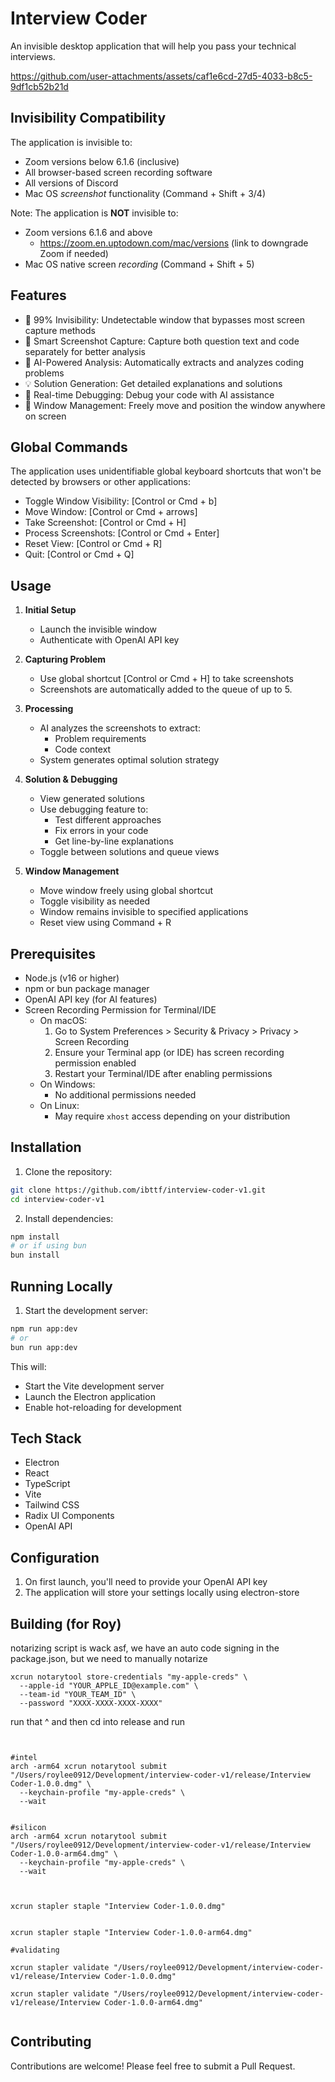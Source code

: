 # Interview Coder

An invisible desktop application that will help you pass your technical interviews.

https://github.com/user-attachments/assets/caf1e6cd-27d5-4033-b8c5-9df1cb52b21d

## Invisibility Compatibility

The application is invisible to:

- Zoom versions below 6.1.6 (inclusive)
- All browser-based screen recording software
- All versions of Discord
- Mac OS _screenshot_ functionality (Command + Shift + 3/4)

Note: The application is **NOT** invisible to:

- Zoom versions 6.1.6 and above
  - https://zoom.en.uptodown.com/mac/versions (link to downgrade Zoom if needed)
- Mac OS native screen _recording_ (Command + Shift + 5)

## Features

- 🎯 99% Invisibility: Undetectable window that bypasses most screen capture methods
- 📸 Smart Screenshot Capture: Capture both question text and code separately for better analysis
- 🤖 AI-Powered Analysis: Automatically extracts and analyzes coding problems
- 💡 Solution Generation: Get detailed explanations and solutions
- 🔧 Real-time Debugging: Debug your code with AI assistance
- 🎨 Window Management: Freely move and position the window anywhere on screen

## Global Commands

The application uses unidentifiable global keyboard shortcuts that won't be detected by browsers or other applications:

- Toggle Window Visibility: [Control or Cmd + b]
- Move Window: [Control or Cmd + arrows]
- Take Screenshot: [Control or Cmd + H]
- Process Screenshots: [Control or Cmd + Enter]
- Reset View: [Control or Cmd + R]
- Quit: [Control or Cmd + Q]

## Usage

1. **Initial Setup**

   - Launch the invisible window
   - Authenticate with OpenAI API key

2. **Capturing Problem**

   - Use global shortcut [Control or Cmd + H] to take screenshots
   - Screenshots are automatically added to the queue of up to 5.

3. **Processing**

   - AI analyzes the screenshots to extract:
     - Problem requirements
     - Code context
   - System generates optimal solution strategy

4. **Solution & Debugging**

   - View generated solutions
   - Use debugging feature to:
     - Test different approaches
     - Fix errors in your code
     - Get line-by-line explanations
   - Toggle between solutions and queue views

5. **Window Management**
   - Move window freely using global shortcut
   - Toggle visibility as needed
   - Window remains invisible to specified applications
   - Reset view using Command + R

## Prerequisites

- Node.js (v16 or higher)
- npm or bun package manager
- OpenAI API key (for AI features)
- Screen Recording Permission for Terminal/IDE
  - On macOS:
    1. Go to System Preferences > Security & Privacy > Privacy > Screen Recording
    2. Ensure your Terminal app (or IDE) has screen recording permission enabled
    3. Restart your Terminal/IDE after enabling permissions
  - On Windows:
    - No additional permissions needed
  - On Linux:
    - May require `xhost` access depending on your distribution

## Installation

1. Clone the repository:

```bash
git clone https://github.com/ibttf/interview-coder-v1.git
cd interview-coder-v1
```

2. Install dependencies:

```bash
npm install
# or if using bun
bun install
```

## Running Locally

1. Start the development server:

```bash
npm run app:dev
# or
bun run app:dev
```

This will:

- Start the Vite development server
- Launch the Electron application
- Enable hot-reloading for development

## Tech Stack

- Electron
- React
- TypeScript
- Vite
- Tailwind CSS
- Radix UI Components
- OpenAI API

## Configuration

1. On first launch, you'll need to provide your OpenAI API key
2. The application will store your settings locally using electron-store

## Building (for Roy)

notarizing script is wack asf, we have an auto code signing in the package.json, but we need to manually notarize

```
xcrun notarytool store-credentials "my-apple-creds" \
  --apple-id "YOUR_APPLE_ID@example.com" \
  --team-id "YOUR_TEAM_ID" \
  --password "XXXX-XXXX-XXXX-XXXX"
```

run that ^ and then cd into release and run

```


#intel
arch -arm64 xcrun notarytool submit "/Users/roylee0912/Development/interview-coder-v1/release/Interview Coder-1.0.0.dmg" \
  --keychain-profile "my-apple-creds" \
  --wait


#silicon
arch -arm64 xcrun notarytool submit "/Users/roylee0912/Development/interview-coder-v1/release/Interview Coder-1.0.0-arm64.dmg" \
  --keychain-profile "my-apple-creds" \
  --wait



xcrun stapler staple "Interview Coder-1.0.0.dmg"


xcrun stapler staple "Interview Coder-1.0.0-arm64.dmg"

#validating

xcrun stapler validate "/Users/roylee0912/Development/interview-coder-v1/release/Interview Coder-1.0.0.dmg"

xcrun stapler validate "/Users/roylee0912/Development/interview-coder-v1/release/Interview Coder-1.0.0-arm64.dmg"


```

## Contributing

Contributions are welcome! Please feel free to submit a Pull Request.
